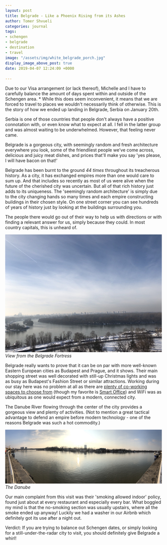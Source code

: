 ```yaml
---
layout: post
title: Belgrade - Like a Phoenix Rising from its Ashes
author: Tomer Shvueli
categories: journal
tags:
- schengen
- belgrade
- destination
- travel
image: "/assets/img/white_belgrade_porch.jpg"
display_image_above_post: true
date: 2019-04-07 12:24:09 +0000

---
```

Due to our Visa arrangement (or lack thereof), Michelle and I have to carefully balance the amount of days spent within and outside of the Schengen area. * While this does seem inconvenient, it means that we are forced to travel to places we wouldn't necessarily think of otherwise. This is the story of how we ended up landing in Belgrade, Serbia on January 20th.

Serbia is one of those countries that people don't always have a positive connotation with, or even know what to expect at all. I fell in the latter group and was almost waiting to be underwhelmed. However, that feeling never came.

Belgrade is a gorgeous city, with seemingly random  and fresh architecture everywhere you look, some of the friendliest people we've come across, delicious and juicy meat dishes, and prices that'll make you say 'yes please, I will have bacon on that!'

Belgrade has been burnt to the ground _44 times_ throughout its treacherous history. As a city, it has exchanged empires more than one would care to sum up. And that includes so recently as most of us were alive when the future of the cherished city was uncertain. But all of that rich history just adds to its uniqueness. The 'seemingly random architecture' is simply due to the city changing hands so many times and each empire constructing buildings in their chosen style. On one street corner you can see hundreds of years of history just by looking at the buildings surrounding you.

The people there would go out of their way to help us with directions or with finding a relevant answer for us, simply because they could. In most country capitals, this is unheard of.

![View from the Belgrade Fortress](/assets/img/danube_afar.jpg "View from the Belgrade Fortress")
_View from the Belgrade Fortress_

Belgrade really wants to prove that it can be on par with more well-known Eastern European cities as Budapest and Prague, and it shows. Their main shopping street was well decorated with still-up Christmas lights and was as busy as Budapest's Fashion Street or similar attractions. Working during our stay here was no problem at all as there are [plenty of co-working spaces to choose from](https://www.coworker.com/search/belgrade/serbia) (though my favorite is [Smart Office](https://www.coworker.com/serbia/belgrade/smart-office)) and WiFi was as ubiquitous as one would expect from a modern, connected city.

The Danube River flowing through the center of the city provides a gorgeous view and plenty of activities. (Not to mention a great tactical advantage to defend an empire before modern technology - one of the reasons Belgrade was such a hot commodity.)

![The Danube](/assets/img/danube_pano.jpg "The Danube")
_The Danube_

Our main complaint from this visit was their 'smoking allowed indoor' policy, found just about at every restaurant and especially every bar. What boggled my mind is that the no-smoking section was usually upstairs, where all the smoke ended up anyway! Luckily we had a washer in our Airbnb which definitely got its use after a night out.

Verdict: If you are trying to balance out Schengen dates, or simply looking for a still-under-the-radar city to visit, you should definitely give Belgrade a whirl!